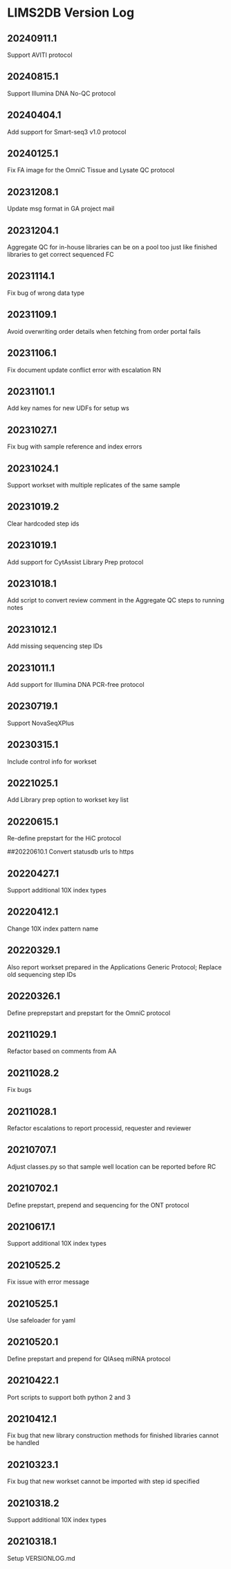 # LIMS2DB Version Log

## 20240911.1

Support AVITI protocol

## 20240815.1

Support Illumina DNA No-QC protocol

## 20240404.1

Add support for Smart-seq3 v1.0 protocol

## 20240125.1

Fix FA image for the OmniC Tissue and Lysate QC protocol

## 20231208.1

Update msg format in GA project mail

## 20231204.1

Aggregate QC for in-house libraries can be on a pool too just like finished libraries to get correct sequenced FC

## 20231114.1

Fix bug of wrong data type

## 20231109.1

Avoid overwriting order details when fetching from order portal fails

## 20231106.1

Fix document update conflict error with escalation RN

## 20231101.1

Add key names for new UDFs for setup ws

## 20231027.1

Fix bug with sample reference and index errors

## 20231024.1

Support workset with multiple replicates of the same sample

## 20231019.2

Clear hardcoded step ids

## 20231019.1

Add support for CytAssist Library Prep protocol

## 20231018.1

Add script to convert review comment in the Aggregate QC steps to running notes

## 20231012.1

Add missing sequencing step IDs

## 20231011.1

Add support for Illumina DNA PCR-free protocol

## 20230719.1

Support NovaSeqXPlus

## 20230315.1

Include control info for workset

## 20221025.1

Add Library prep option to workset key list

## 20220615.1

Re-define prepstart for the HiC protocol

##20220610.1
Convert statusdb urls to https

## 20220427.1

Support additional 10X index types

## 20220412.1

Change 10X index pattern name

## 20220329.1

Also report workset prepared in the Applications Generic Protocol; Replace old sequencing step IDs

## 20220326.1

Define preprepstart and prepstart for the OmniC protocol

## 20211029.1

Refactor based on comments from AA

## 20211028.2

Fix bugs

## 20211028.1

Refactor escalations to report processid, requester and reviewer

## 20210707.1

Adjust classes.py so that sample well location can be reported before RC

## 20210702.1

Define prepstart, prepend and sequencing for the ONT protocol

## 20210617.1

Support additional 10X index types

## 20210525.2

Fix issue with error message

## 20210525.1

Use safeloader for yaml

## 20210520.1

Define prepstart and prepend for QIAseq miRNA protocol

## 20210422.1

Port scripts to support both python 2 and 3

## 20210412.1

Fix bug that new library construction methods for finished libraries cannot be handled

## 20210323.1

Fix bug that new workset cannot be imported with step id specified

## 20210318.2

Support additional 10X index types

## 20210318.1

Setup VERSIONLOG.md
